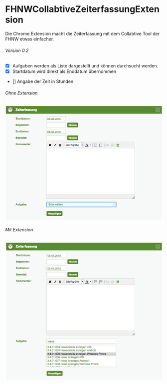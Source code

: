 # FHNWCollabtiveZeiterfassungExtension
Die Chrome Extension macht die Zeiterfassung mit dem Collabtive Tool der FHNW etwas einfacher.

###### Version 0.2
- [x] Aufgaben werden als Liste dargestellt und können durchsucht werden.
- [x] Startdatum wird direkt als Enddatum übernommen
- [] Angabe der Zeit in Stunden

###### Ohne Extension
![My image](https://github.com/cansik/FHNWCollabtiveZeiterfassungExtension/blob/master/img/vorher.png?raw=true)

###### Mit Extension
![My image](https://github.com/cansik/FHNWCollabtiveZeiterfassungExtension/blob/master/img/nachher.png?raw=true)
